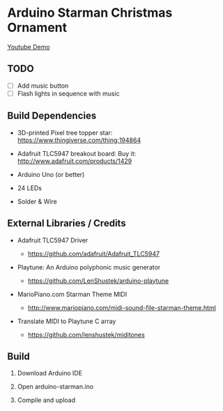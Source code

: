 # Arduino Starman Christmas Ornament

[Youtube Demo](https://www.youtube.com/watch?v=mx5et6Ui8Hc)

## TODO

- [ ] Add music button
- [ ] Flash lights in sequence with music

## Build Dependencies

- 3D-printed Pixel tree topper star: https://www.thingiverse.com/thing:194864

- Adafruit TLC5947 breakout board: Buy it: http://www.adafruit.com/products/1429

- Arduino Uno (or better)

- 24 LEDs

- Solder & Wire

## External Libraries / Credits

- Adafruit TLC5947 Driver
  - https://github.com/adafruit/Adafruit_TLC5947

- Playtune: An Arduino polyphonic music generator
  - https://github.com/LenShustek/arduino-playtune

- MarioPiano.com Starman Theme MIDI
  - http://www.mariopiano.com/midi-sound-file-starman-theme.html

- Translate MIDI to Playtune C array
  - https://github.com/lenshustek/miditones

## Build

1. Download Arduino IDE

2. Open arduino-starman.ino

3. Compile and upload


